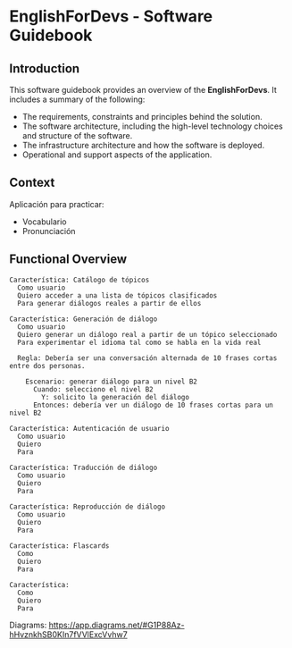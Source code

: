 # EnglishForDevs - Software Guidebook

## Introduction
This software guidebook provides an overview of the **EnglishForDevs**. It includes a summary of the following:
- The requirements, constraints and principles behind the solution.
- The software architecture, including the high-level technology choices and structure of the software.
- The infrastructure architecture and how the software is deployed.
- Operational and support aspects of the application.

## Context
Aplicación para practicar:
- Vocabulario
- Pronunciación

## Functional Overview

```
Característica: Catálogo de tópicos
  Como usuario 
  Quiero acceder a una lista de tópicos clasificados 
  Para generar diálogos reales a partir de ellos
```

```
Característica: Generación de diálogo
  Como usuario 
  Quiero generar un diálogo real a partir de un tópico seleccionado
  Para experimentar el idioma tal como se habla en la vida real
  
  Regla: Debería ser una conversación alternada de 10 frases cortas entre dos personas.
  
    Escenario: generar diálogo para un nivel B2
      Cuando: selecciono el nivel B2
        Y: solicito la generación del diálogo
      Entonces: debería ver un diálogo de 10 frases cortas para un nivel B2  
```

```
Característica: Autenticación de usuario
  Como usuario 
  Quiero 
  Para
```

```
Característica: Traducción de diálogo
  Como usuario 
  Quiero 
  Para
```

```
Característica: Reproducción de diálogo
  Como usuario 
  Quiero 
  Para
```

```
Característica: Flascards
  Como
  Quiero 
  Para
```

```
Característica:
  Como
  Quiero
  Para
```


Diagrams:
https://app.diagrams.net/#G1P88Az-hHvznkhSB0KIn7fVVlExcVvhw7

